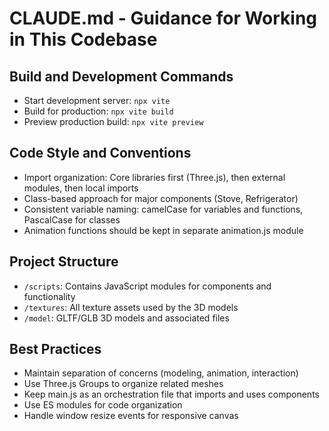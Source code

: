 # CLAUDE.md - Guidance for Working in This Codebase

## Build and Development Commands
- Start development server: `npx vite`
- Build for production: `npx vite build`
- Preview production build: `npx vite preview`

## Code Style and Conventions
- Import organization: Core libraries first (Three.js), then external modules, then local imports
- Class-based approach for major components (Stove, Refrigerator)
- Consistent variable naming: camelCase for variables and functions, PascalCase for classes
- Animation functions should be kept in separate animation.js module

## Project Structure
- `/scripts`: Contains JavaScript modules for components and functionality
- `/textures`: All texture assets used by the 3D models
- `/model`: GLTF/GLB 3D models and associated files

## Best Practices
- Maintain separation of concerns (modeling, animation, interaction)
- Use Three.js Groups to organize related meshes
- Keep main.js as an orchestration file that imports and uses components
- Use ES modules for code organization
- Handle window resize events for responsive canvas